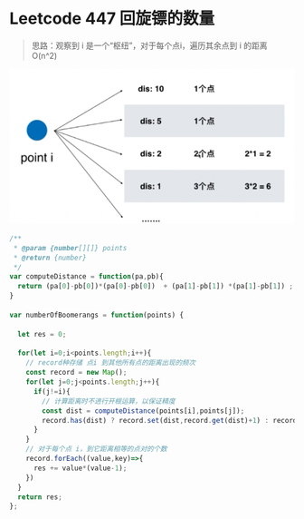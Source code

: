 # Leetcode 447 回旋镖的数量
> 思路：观察到 i 是一个“枢纽”，对于每个点i，遍历其余点到 i 的距离 O(n^2)

![image](../../img/image-20210909155622184.png)

```js
/**
 * @param {number[][]} points
 * @return {number}
 */
var computeDistance = function(pa,pb){
  return (pa[0]-pb[0])*(pa[0]-pb[0])  + (pa[1]-pb[1]) *(pa[1]-pb[1]) ;
}

var numberOfBoomerangs = function(points) {

  let res = 0;

  for(let i=0;i<points.length;i++){
    // record种存储 点i 到其他所有点的距离出现的频次
    const record = new Map();
    for(let j=0;j<points.length;j++){
      if(j!=i){
        // 计算距离时不进行开根运算，以保证精度
        const dist = computeDistance(points[i],points[j]);
        record.has(dist) ? record.set(dist,record.get(dist)+1) : record.set(dist,1);
      }
    }
    // 对于每个点 i，到它距离相等的点对的个数
    record.forEach((value,key)=>{
      res += value*(value-1);
    })
  }
  return res;
};
```